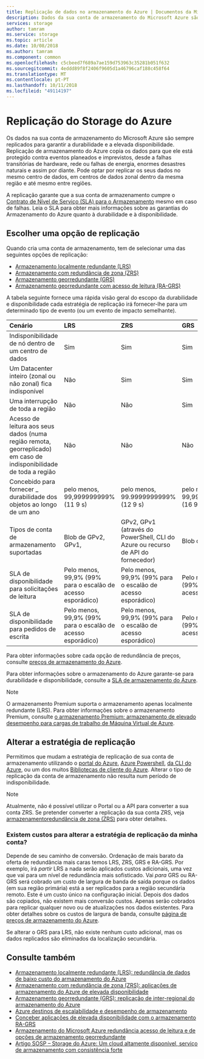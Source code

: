 ```yaml
---
title: Replicação de dados no armazenamento do Azure | Documentos da Microsoft
description: Dados da sua conta de armazenamento do Microsoft Azure são replicados para durabilidade e elevada disponibilidade. Opções de replicação incluem armazenamento localmente redundante (LRS), o armazenamento com redundância de zona (ZRS), o armazenamento georredundante (GRS) e o armazenamento georredundante com acesso de leitura (RA-GRS).
services: storage
author: tamram
ms.service: storage
ms.topic: article
ms.date: 10/08/2018
ms.author: tamram
ms.component: common
ms.openlocfilehash: c5cbeed7f689a7ae159d753963c35281b051f632
ms.sourcegitcommit: 4eddd89f8f2406f9605d1a46796caf188c458f64
ms.translationtype: MT
ms.contentlocale: pt-PT
ms.lasthandoff: 10/11/2018
ms.locfileid: "49114197"
---
```

# <a name="azure-storage-replication"></a>Replicação do Storage do Azure

Os dados na sua conta de armazenamento do Microsoft Azure são sempre replicados para garantir a durabilidade e a elevada disponibilidade. Replicação de armazenamento do Azure copia os dados para que ele está protegido contra eventos planeados e imprevistos, desde a falhas transitórias de hardware, rede ou falhas de energia, enormes desastres naturais e assim por diante. Pode optar por replicar os seus dados no mesmo centro de dados, em centros de dados zonal dentro da mesma região e até mesmo entre regiões.

A replicação garante que a sua conta de armazenamento cumpre o [Contrato de Nível de Serviço (SLA) para o Armazenamento](https://azure.microsoft.com/support/legal/sla/storage/) mesmo em caso de falhas. Leia o SLA para obter mais informações sobre as garantias do Armazenamento do Azure quanto à durabilidade e à disponibilidade.

## <a name="choosing-a-replication-option"></a>Escolher uma opção de replicação

Quando cria uma conta de armazenamento, tem de selecionar uma das seguintes opções de replicação:

* [Armazenamento localmente redundante (LRS)](storage-redundancy-lrs.md)
* [Armazenamento com redundância de zona (ZRS)](storage-redundancy-zrs.md)
* [Armazenamento georredundante (GRS)](storage-redundancy-grs.md)
* [Armazenamento georredundante com acesso de leitura (RA-GRS)](storage-redundancy-grs.md#read-access-geo-redundant-storage)

A tabela seguinte fornece uma rápida visão geral do escopo da durabilidade e disponibilidade cada estratégia de replicação irá fornecer-lhe para um determinado tipo de evento (ou um evento de impacto semelhante).

| Cenário                                                                                                 | LRS                             | ZRS                              | GRS                                  | RA-GRS                               |
| :------------------------------------------------------------------------------------------------------- | :------------------------------ | :------------------------------- | :----------------------------------- | :----------------------------------- |
| Indisponibilidade de nó dentro de um centro de dados                                                                 | Sim                             | Sim                              | Sim                                  | Sim                                  |
| Um Datacenter inteiro (zonal ou não zonal) fica indisponível                                           | Não                              | Sim                              | Sim                                  | Sim                                  |
| Uma interrupção de toda a região                                                                                     | Não                              | Não                               | Sim                                  | Sim                                  |
| Acesso de leitura aos seus dados (numa região remota, georreplicado) em caso de indisponibilidade de toda a região | Não                              | Não                               | Não                                   | Sim                                  |
| Concebido para fornecer _ durabilidade dos objetos ao longo de um ano                                          | pelo menos, 99,999999999% (11 9 s) | pelo menos, 99.9999999999% (12 9 s) | pelo menos 99,99999999999999% (16 9 s) | pelo menos 99,99999999999999% (16 9 s) |
| Tipos de conta de armazenamento suportadas                                                                   | Blob de GPv2, GPv1,                | GPv2, GPv1 (através do PowerShell, CLI do Azure ou recurso de API do fornecedor)                             | Blob de GPv2, GPv1,                     | Blob de GPv2, GPv1,                     |
| SLA de disponibilidade para solicitações de leitura | Pelo menos, 99,9% (99% para o escalão de acesso esporádico) | Pelo menos, 99,9% (99% para o escalão de acesso esporádico) | Pelo menos, 99,9% (99% para o escalão de acesso esporádico) | Pelo menos, 99,99% (99,9% para o escalão de acesso esporádico) |
| SLA de disponibilidade para pedidos de escrita | Pelo menos, 99,9% (99% para o escalão de acesso esporádico) | Pelo menos, 99,9% (99% para o escalão de acesso esporádico) | Pelo menos, 99,9% (99% para o escalão de acesso esporádico) | Pelo menos, 99,9% (99% para o escalão de acesso esporádico) |

Para obter informações sobre cada opção de redundância de preços, consulte [preços de armazenamento do Azure](https://azure.microsoft.com/pricing/details/storage/). 

Para obter informações sobre o armazenamento do Azure garante-se para durabilidade e disponibilidade, consulte a [SLA de armazenamento do Azure](https://azure.microsoft.com/support/legal/sla/storage/).

> [!NOTE]
> O armazenamento Premium suporta o armazenamento apenas localmente redundante (LRS). Para obter informações sobre o armazenamento Premium, consulte [o armazenamento Premium: armazenamento de elevado desempenho para cargas de trabalho de Máquina Virtual de Azure](../../virtual-machines/windows/premium-storage.md).

## <a name="changing-replication-strategy"></a>Alterar a estratégia de replicação
Permitimos que mudam a estratégia de replicação de sua conta de armazenamento utilizando o [portal do Azure](https://portal.azure.com/), [Azure Powershell](storage-powershell-guide-full.md), [da CLI do Azure](https://docs.microsoft.com/cli/azure/install-azure-cli?view=azure-cli-latest), ou um dos muitos [ Bibliotecas de cliente do Azure](https://docs.microsoft.com/azure/index?view=azure-dotnet#pivot=sdkstools). Alterar o tipo de replicação da conta de armazenamento não resulta num período de indisponibilidade.

   > [!NOTE]
   > Atualmente, não é possível utilizar o Portal ou a API para converter a sua conta ZRS. Se pretender converter a replicação da sua conta ZRS, veja [armazenamentoredundância de zona (ZRS)](storage-redundancy-zrs.md) para obter detalhes.
    
### <a name="are-there-any-costs-to-changing-my-accounts-replication-strategy"></a>Existem custos para alterar a estratégia de replicação da minha conta?
Depende de seu caminho de conversão. Ordenação de mais barato da oferta de redundância mais caras temos LRS, ZRS, GRS e RA-GRS. Por exemplo, irá *partir* LRS a nada serão aplicados custos adicionais, uma vez que vai para um nível de redundância mais sofisticado. Vai *para* GRS ou RA-GRS será cobrado um custo de largura de banda de saída porque os dados (em sua região primária) está a ser replicados para a região secundária remoto. Este é um custo único na configuração inicial. Depois dos dados são copiados, não existem mais conversão custos. Apenas serão cobrados para replicar qualquer novo ou de atualizações nos dados existentes. Para obter detalhes sobre os custos de largura de banda, consulte [página de preços de armazenamento do Azure](https://azure.microsoft.com/pricing/details/storage/blobs/).

Se alterar o GRS para LRS, não existe nenhum custo adicional, mas os dados replicados são eliminados da localização secundária.

## <a name="see-also"></a>Consulte também

- [Armazenamento localmente redundante (LRS): redundância de dados de baixo custo do armazenamento do Azure](storage-redundancy-lrs.md)
- [Armazenamento com redundância de zona (ZRS): aplicações de armazenamento do Azure de elevada disponibilidade](storage-redundancy-zrs.md)
- [Armazenamento georredundante (GRS): replicação de inter-regional do armazenamento do Azure](storage-redundancy-grs.md)
- [Azure destinos de escalabilidade e desempenho de armazenamento](storage-scalability-targets.md)
- [Conceber aplicações de elevada disponibilidade com o armazenamento RA-GRS](../storage-designing-ha-apps-with-ragrs.md)
- [Armazenamento do Microsoft Azure redundância acesso de leitura e de opções de armazenamento georredundante ](http://blogs.msdn.com/b/windowsazurestorage/archive/2013/12/11/introducing-read-access-geo-replicated-storage-ra-grs-for-windows-azure-storage.aspx)
- [Artigo SOSP – Storage do Azure: Um cloud altamente disponível, serviço de armazenamento com consistência forte](http://blogs.msdn.com/b/windowsazurestorage/archive/2011/11/20/windows-azure-storage-a-highly-available-cloud-storage-service-with-strong-consistency.aspx)
